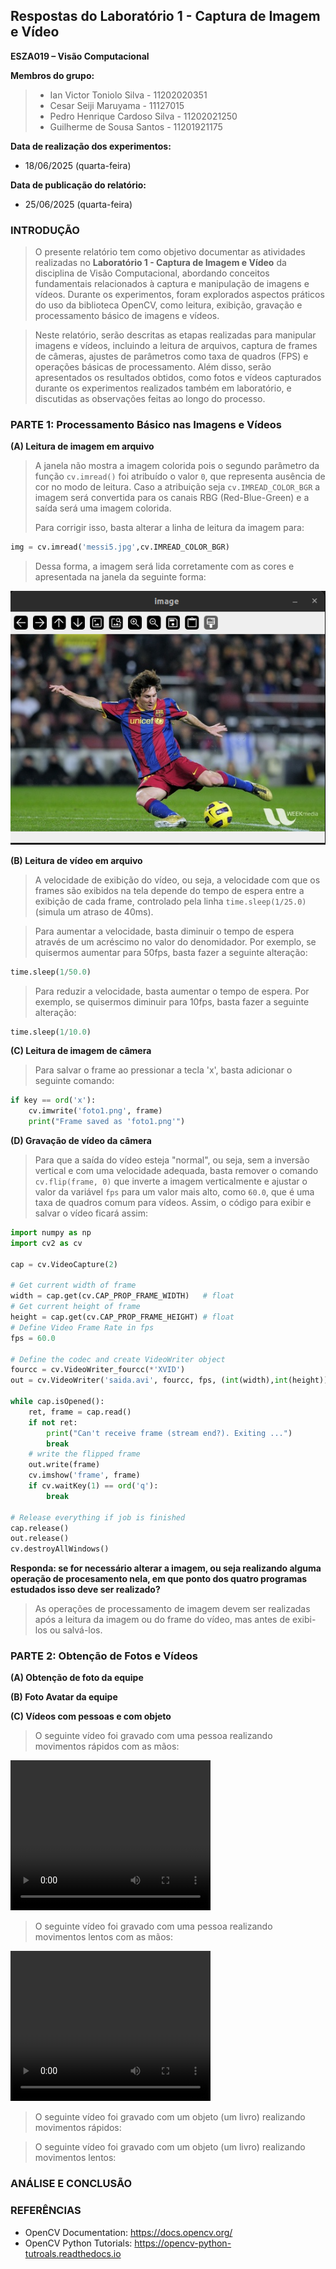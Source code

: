 ## Respostas do Laboratório 1 - Captura de Imagem e Vídeo
**ESZA019 – Visão Computacional**

**Membros do grupo:**

> - Ian Victor Toniolo Silva - 11202020351
> - Cesar Seiji Maruyama - 11127015
> - Pedro Henrique Cardoso Silva - 11202021250
> - Guilherme de Sousa Santos - 11201921175

**Data de realização dos experimentos:**
- 18/06/2025 (quarta-feira)

**Data de publicação do relatório:**
- 25/06/2025 (quarta-feira)

### INTRODUÇÃO
> O presente relatório tem como objetivo documentar as atividades realizadas no **Laboratório 1 - Captura de Imagem e Vídeo** da disciplina de Visão Computacional, abordando conceitos fundamentais relacionados à captura e manipulação de imagens e vídeos. Durante os experimentos, foram explorados aspectos práticos do uso da biblioteca OpenCV, como leitura, exibição, gravação e processamento básico de imagens e vídeos.

> Neste relatório, serão descritas as etapas realizadas para manipular imagens e vídeos, incluindo a leitura de arquivos, captura de frames de câmeras, ajustes de parâmetros como taxa de quadros (FPS) e operações básicas de processamento. Além disso, serão apresentados os resultados obtidos, como fotos e vídeos capturados durante os experimentos realizados também em laboratório, e discutidas as observações feitas ao longo do processo.

### PARTE 1: Processamento Básico nas Imagens e Vídeos

**(A) Leitura de imagem em arquivo**
> A janela não mostra a imagem colorida pois o segundo parâmetro da função `cv.imread()` foi atribuído o valor `0`, que representa ausência de cor no modo de leitura. Caso a atribuição seja `cv.IMREAD_COLOR_BGR` a imagem será convertida para os canais RBG (Red-Blue-Green) e a saída será uma imagem colorida.
>
> Para corrigir isso, basta alterar a linha de leitura da imagem para:

```python
img = cv.imread('messi5.jpg',cv.IMREAD_COLOR_BGR)
```
> Dessa forma, a imagem será lida corretamente com as cores e apresentada na janela da seguinte forma:

![alt text](messi-com-cores.png "Title")

**(B) Leitura de vídeo em arquivo**
> A velocidade de exibição do vídeo, ou seja, a velocidade com que os frames são exibidos na tela depende do tempo de espera entre a exibição de cada frame, controlado pela linha `time.sleep(1/25.0)` (simula um atraso de 40ms).

> Para aumentar a velocidade, basta diminuir o tempo de espera através de um acréscimo no valor do denomidador. Por exemplo, se quisermos aumentar para 50fps, basta fazer a seguinte alteração:

```python
time.sleep(1/50.0)
```

> Para reduzir a velocidade, basta aumentar o tempo de espera. Por exemplo, se quisermos diminuir para 10fps, basta fazer a seguinte alteração:

```python
time.sleep(1/10.0)
```

**(C) Leitura de imagem de câmera**
> Para salvar o frame ao pressionar a tecla 'x', basta adicionar o seguinte comando:

```python
if key == ord('x'):
    cv.imwrite('foto1.png', frame)
    print("Frame saved as 'foto1.png'")
```

**(D) Gravação de vídeo da câmera**
> Para que a saída do vídeo esteja "normal", ou seja, sem a inversão vertical e com uma velocidade adequada, basta remover o comando `cv.flip(frame, 0)` que inverte a imagem verticalmente e ajustar o valor da variável `fps` para um valor mais alto, como `60.0`, que é uma taxa de quadros comum para vídeos. Assim, o código para exibir e salvar o vídeo ficará assim:

```python
import numpy as np
import cv2 as cv

cap = cv.VideoCapture(2)

# Get current width of frame
width = cap.get(cv.CAP_PROP_FRAME_WIDTH)   # float
# Get current height of frame
height = cap.get(cv.CAP_PROP_FRAME_HEIGHT) # float
# Define Video Frame Rate in fps
fps = 60.0

# Define the codec and create VideoWriter object
fourcc = cv.VideoWriter_fourcc(*'XVID')
out = cv.VideoWriter('saida.avi', fourcc, fps, (int(width),int(height)) )

while cap.isOpened():
    ret, frame = cap.read()
    if not ret:
        print("Can't receive frame (stream end?). Exiting ...")
        break
    # write the flipped frame
    out.write(frame)
    cv.imshow('frame', frame)
    if cv.waitKey(1) == ord('q'):
        break

# Release everything if job is finished
cap.release()
out.release()
cv.destroyAllWindows()
```

**Responda: se for necessário alterar a imagem, ou seja realizando alguma operação de procesamento nela, em que ponto dos quatro programas estudados isso deve ser realizado?**
> As operações de processamento de imagem devem ser realizadas após a leitura da imagem ou do frame do vídeo, mas antes de exibi-los ou salvá-los.

### PARTE 2: Obtenção de Fotos e Vídeos

**(A) Obtenção de foto da equipe**

**(B) Foto Avatar da equipe**

**(C) Vídeos com pessoas e com objeto**

> O seguinte vídeo foi gravado com uma pessoa realizando movimentos rápidos com as mãos:

<video width="320" height="240" controls>
  <source src="./video-pessoa-rapido.mp4" type="video/mp4">
  Your browser does not support the video tag.
</video>

> O seguinte vídeo foi gravado com uma pessoa realizando movimentos lentos com as mãos:

<video width="320" height="240" controls>
  <source src="./video_pessoa_lento.mp4" type="video/mp4">
  Your browser does not support the video tag.
</video>

> O seguinte vídeo foi gravado com um objeto (um livro) realizando movimentos rápidos:


> O seguinte vídeo foi gravado com um objeto (um livro) realizando movimentos lentos:

### ANÁLISE E CONCLUSÃO

### REFERÊNCIAS
- OpenCV Documentation: https://docs.opencv.org/
- OpenCV Python Tutorials: https://opencv-python-tutroals.readthedocs.io